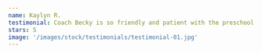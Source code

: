 ```yaml
---
name: Kaylyn R.
testimonial: Coach Becky is so friendly and patient with the preschool aged kids. She keeps the kids well engaged during the entire length of class and gives each child her attention to help them understand movements. The gym is very clean and provides seating to watch.
stars: 5
image: '/images/stock/testimonials/testimonial-01.jpg'
---
```

